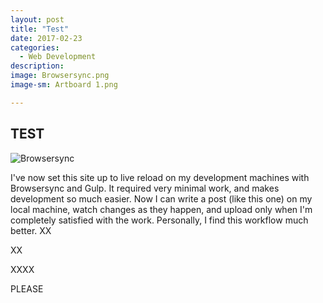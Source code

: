 ```yaml
---
layout: post
title: "Test"
date: 2017-02-23
categories:
  - Web Development
description: 
image: Browsersync.png
image-sm: Artboard 1.png

---
```


## TEST


![Browsersync](Browsersync.png)

I've now set this site up to live reload on my development machines with Browsersync and Gulp. It required very minimal work, and makes development so much easier.
Now I can write a post (like this one) on my local machine, watch changes as they happen, and upload only when I'm completely satisfied with the work.
Personally, I find this workflow much better.
XX

XX

XXXX

PLEASE
<!--XX-->
